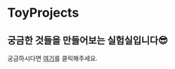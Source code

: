 # ToyProjects
<h2>궁금한 것들을 만들어보는 실험실입니다😎</h2>
궁금하시다면 <a href="https://ba-latte.github.io/ToyProjects/">여기</a>를 클릭해주세요.
